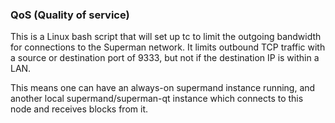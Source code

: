 ### QoS (Quality of service) ###

This is a Linux bash script that will set up tc to limit the outgoing bandwidth for connections to the Superman network. It limits outbound TCP traffic with a source or destination port of 9333, but not if the destination IP is within a LAN.

This means one can have an always-on supermand instance running, and another local supermand/superman-qt instance which connects to this node and receives blocks from it.
